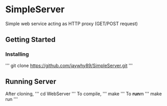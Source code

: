 # SimpleServer
Simple web service acting as HTTP proxy (GET/POST request)

## Getting Started

### Installing

'''
git clone https://github.com/jaywhy89/SimpleServer.git
'''

## Running Server
After cloning,
'''
cd WebServer
'''
To compile,
'''
make
'''
To <b>run</b>m
'''
make run
'''
